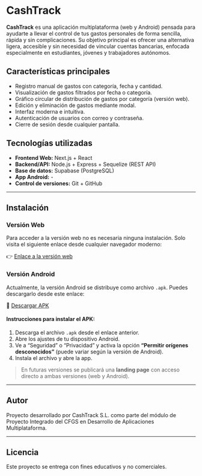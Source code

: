 # CashTrack

**CashTrack** es una aplicación multiplataforma (web y Android) pensada para ayudarte a llevar el control de tus gastos personales de forma sencilla, rápida y sin complicaciones. Su objetivo principal es ofrecer una alternativa ligera, accesible y sin necesidad de vincular cuentas bancarias, enfocada especialmente en estudiantes, jóvenes y trabajadores autónomos.

## Características principales

-   Registro manual de gastos con categoría, fecha y cantidad.
-   Visualización de gastos filtrados por fecha o categoría.
-   Gráfico circular de distribución de gastos por categoría (versión web).
-   Edición y eliminación de gastos mediante modal.
-   Interfaz moderna e intuitiva.
-   Autenticación de usuarios con correo y contraseña.
-   Cierre de sesión desde cualquier pantalla.

## Tecnologías utilizadas

-   **Frontend Web:** Next.js + React
-   **Backend/API:** Node.js + Express + Sequelize (REST API)
-   **Base de datos:** Supabase (PostgreSQL)
-   **App Android:** -
-   **Control de versiones:** Git + GitHub

---

## Instalación

### Versión Web

Para acceder a la versión web no es necesaria ninguna instalación. Solo visita el siguiente enlace desde cualquier navegador moderno:

👉 [Enlace a la versión web](https://cash-track-beta.vercel.app/)

### Versión Android

Actualmente, la versión Android se distribuye como archivo `.apk`. Puedes descargarlo desde este enlace:

📱 [Descargar APK](#)

#### Instrucciones para instalar el APK:

1. Descarga el archivo `.apk` desde el enlace anterior.
2. Abre los ajustes de tu dispositivo Android.
3. Ve a “Seguridad” o “Privacidad” y activa la opción **“Permitir orígenes desconocidos”** (puede variar según la versión de Android).
4. Instala el archivo y abre la app.

> En futuras versiones se publicará una **landing page** con acceso directo a ambas versiones (web y Android).

---

## Autor

Proyecto desarrollado por CashTrack S.L. como parte del módulo de Proyecto Integrado del CFGS en Desarrollo de Aplicaciones Multiplataforma.

---

## Licencia

Este proyecto se entrega con fines educativos y no comerciales.
